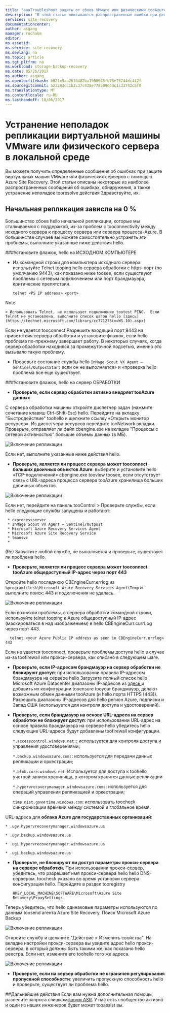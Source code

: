 ```yaml
---
title: "aaaTroubleshoot защиты от сбоев VMware или физическими tooAzure | Документы Microsoft"
description: "В этой статье описываются распространенные ошибки при репликации VMware машины hello и как tootroubleshoot их"
services: site-recovery
documentationcenter: 
author: asgang
manager: rochakm
editor: 
ms.assetid: 
ms.service: site-recovery
ms.devlang: na
ms.topic: article
ms.tgt_pltfrm: na
ms.workload: storage-backup-recovery
ms.date: 05/26/2017
ms.author: asgang
ms.openlocfilehash: b821e9aa2610482ba1900645fb75e75744dc442f
ms.sourcegitcommit: 523283cc1b3c37c428e77850964dc1c33742c5f0
ms.translationtype: MT
ms.contentlocale: ru-RU
ms.lasthandoff: 10/06/2017
---
```

# <a name="troubleshoot-on-premises-vmwarephysical-server-replication-issues"></a>Устранение неполадок репликации виртуальной машины VMware или физического сервера в локальной среде
Вы можете получить определенные сообщения об ошибках при защите виртуальных машин VMware или физических серверов с помощью Azure Site Recovery. Этой статьи описаны некоторые из наиболее распространенных сообщений об ошибках, обнаружения, а также устранение неполадок tooresolve действия Здравствуйте, их.


## <a name="initial-replication-is-stuck-at-0"></a>Начальная репликация зависла на 0 %
Большинство сбоев hello начальной репликации, которые мы сталкиваемся с поддержкой, из-за проблем с tooconnectivity между исходного сервера к процессу сервера или сервера процесса-Azure.
В большинстве случаев вы можете самостоятельно устранять эти проблемы, выполните указанные ниже действия hello.

###<a name="check-hello-following-on-source-machine"></a>Установите флажок, hello на ИСХОДНОМ КОМПЬЮТЕРЕ
* Из командной строки для компьютера исходного сервера используйте Telnet tooping hello сервера обработки с https-порт (по умолчанию 9443), как показано ниже toosee, если существуют проблемы с сетевым подключением или порт брандмауэра, критические препятствия.
     
    `telnet <PS IP address> <port>`
> [!NOTE]
    > Использовать Telnet, не использует подключение tootest PING.  Если Telnet не установлена, выполните список шагов hello [здесь](https://technet.microsoft.com/library/cc771275(v=WS.10).aspx)

Если не удается tooconnect Разрешить входящий порт 9443 на приветствия сервера обработки и установите флажок, если hello проблема по-прежнему завершает работу. В некоторых случаях, когда сервер обработки находился за промежуточной подсетью, именно это вызывало такую проблему.

* Проверьте состояние службы hello `InMage Scout VX Agent – Sentinel/OutpostStart` если он не выполняется» и «проверка hello проблема все еще существует.   
 
###<a name="check-hello-following-on-process-server"></a>Установите флажок, hello на сервер ОБРАБОТКИ

* **Проверьте, если сервер обработки активно внедряет tooAzure данных** 

С сервера обработки машины откройте диспетчер задач (нажмите сочетание клавиш Ctrl-Shift-Esc) hello. Перейдите на вкладку "Быстродействие" toohello и щелкните ссылку «Открыть монитор ресурсов». Из диспетчера ресурсов перейдите tooNetwork вкладки. Проверьте, отправляет ли файл cbengine.exe на вкладке "Процессы с сетевой активностью" большие объемы данных (в МБ).

![Включение репликации](./media/site-recovery-protection-common-errors/cbengine.png)

Если нет, выполните указанные ниже действия hello.

* **Проверьте, является ли процесс сервера может tooconnect больших двоичных объектов Azure**: выберите и установите hello «TCP-подключений» cbengine.exe tooview toosee, если отсутствует связь с URL-адреса процесса сервера tooAzure хранилища больших двоичных объектов.

![Включение репликации](./media/site-recovery-protection-common-errors/rmonitor.png)

Если нет, перейдите на панель tooControl > Проверьте службы, если hello следующие службы запущены и работают:

     * cxprocessserver
     * InMage Scout VX Agent – Sentinel/Outpost
     * Microsoft Azure Recovery Services Agent
     * Microsoft Azure Site Recovery Service
     * tmansvc
     * 
(Re) Запустите любой службе, не выполняется и проверьте, существует ли проблема hello.

* **Проверьте, является ли процесс сервера может tooconnect tooAzure общедоступный IP-адрес через порт 443**

Откройте hello последнюю CBEngineCurr.errlog из `%programfiles%\Microsoft Azure Recovery Services Agent\Temp` и выполните поиск: 443 и подключения не удалась.

![Включение репликации](./media/site-recovery-protection-common-errors/logdetails1.png)

Если возникли проблемы, с сервера обработки командной строки, используйте telnet tooping к Azure общедоступный IP-адрес (маскироваться в над изображением) в hello CBEngineCurr.currLog через порт 443.

      telnet <your Azure Public IP address as seen in CBEngineCurr.errlog>  443
Если не удается tooconnect, проверьте проблемы доступа hello в случае из-за toofirewall или прокси-сервера, как описано в следующем шаге.


* **Проверьте, если IP-адресом брандмауэр на сервер обработки не блокируют доступ**: при использовании правила IP-адресом брандмауэра на сервере hello Загрузите полный список hello Microsoft Azure Datacenter диапазоны IP-адресов из [здесь ](https://www.microsoft.com/download/details.aspx?id=41653) и добавить их конфигурации tooensure tooyour брандмауэр, делают возможным обмен данными tooAzure (и hello порта HTTPS (443)).  Разрешить диапазоны IP-адресов для hello регион Azure, подписки и Запад США (используется для контроля доступа и удостоверений).

* **Проверьте, если брандмауэр на основе URL-адреса на сервер обработки не блокирует доступ**: при использовании URL-адрес на основе правила брандмауэра на сервере hello убедитесь hello следующие URL-адреса будут добавлены toofirewall конфигурации. 
     
  `*.accesscontrol.windows.net:`: используется для контроля доступа и управления удостоверениями;

  `*.backup.windowsazure.com:`: используется для передачи данных репликации и оркестрации;

  `*.blob.core.windows.net:`Используется для доступа к toohello учетной записи хранилища, в котором хранятся данные репликации

  `*.hypervrecoverymanager.windowsazure.com:`: используется для операций управления репликацией и оркестрации;

  `time.nist.gov`и `time.windows.com`: использовать toocheck синхронизации времени между системой и глобальное время.

URL-адреса для **облака Azure для государственных организаций**:

`* .ugv.hypervrecoverymanager.windowsazure.us`

`* .ugv.backup.windowsazure.us`

`* .ugi.hypervrecoverymanager.windowsazure.us`

`* .ugi.backup.windowsazure.us` 

* **Проверьте, не блокируют ли доступ параметры прокси-сервера на сервере обработки.**  При использовании прокси-сервер, убедитесь, что разрешает имя прокси-сервера hello hello DNS-сервером.
toocheck указано во время установки сервера конфигурации hello. Перейдите в раздел tooregistry

    `HKEY_LOCAL_MACHINE\SOFTWARE\Microsoft\Azure Site Recovery\ProxySettings`

Теперь убедитесь, что hello одинаковые параметры используются по данным toosend агента Azure Site Recovery.
Поиск Microsoft Azure Backup 

![Включение репликации](./media/site-recovery-protection-common-errors/mab.png)

Откройте службу и щелкните "Действие > Изменить свойства". На вкладке настройки прокси-сервера вы увидите адрес hello прокси-сервера, в который должны быть такими же, как показано hello реестра. Если нет, измените его toohello того же адреса.

![Включение репликации](./media/site-recovery-protection-common-errors/mabproxy.png)

* **Проверьте, если на сервер обработки не ограничен регулирования пропускной способности**: увеличить пропускную способность hello и проверьте, существует ли проблема hello.

##<a name="next-steps"></a>Дальнейшие действия
Если вам нужна дополнительная помощь, разнесите запроса слишком[форум ASR](https://social.msdn.microsoft.com/Forums/azure/home?forum=hypervrecovmgr). У нас есть сообщество активно и один из наших инженеров будет может tooassist вы.
